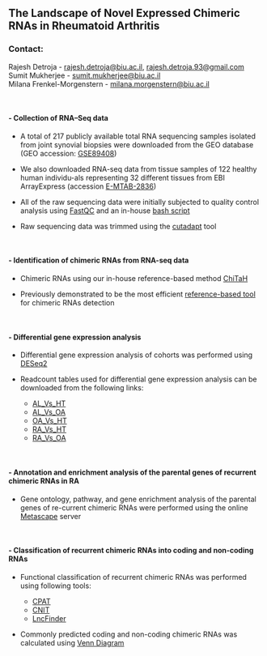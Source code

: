 ## The Landscape of Novel Expressed Chimeric RNAs in Rheumatoid Arthritis

### Contact:
Rajesh Detroja - rajesh.detroja@biu.ac.il, rajesh.detroja.93@gmail.com <br />
Sumit Mukherjee - sumit.mukherjee@biu.ac.il <br />
Milana Frenkel-Morgenstern - milana.morgenstern@biu.ac.il <br />

</br>

#### - Collection of RNA–Seq data
- A total of 217 publicly available total RNA sequencing samples isolated from joint synovial biopsies were downloaded from the GEO database (GEO accession: [GSE89408](https://www.ncbi.nlm.nih.gov/geo/query/acc.cgi?acc=GSE89408))

- We also downloaded RNA-seq data from tissue samples of 122 healthy human individu-als representing 32 different tissues from EBI ArrayExpress (accession [E-MTAB-2836](https://www.ebi.ac.uk/arrayexpress/experiments/E-MTAB-2836/))

- All of the raw sequencing data were initially subjected to quality control analysis using [FastQC](https://www.bioinformatics.babraham.ac.uk/projects/fastqc/) and an in-house [bash script](https://github.com/Rajesh-Detroja/RA_Chimeric_RNAs/blob/main/fastq_stats.sh)

- Raw sequencing data was trimmed using the [cutadapt](https://cutadapt.readthedocs.io/en/stable/) tool

</br>

#### - Identification of chimeric RNAs from RNA-seq data
- Chimeric RNAs using our in-house reference-based method [ChiTaH](https://github.com/Rajesh-Detroja/ChiTaH)

- Previously demonstrated to be the most efficient [reference-based tool](https://academic.oup.com/nargab/article/3/4/lqab112/6441772?login=true) for chimeric RNAs detection

</br>

#### - Differential gene expression analysis
- Differential gene expression analysis of cohorts was performed using [DESeq2](https://github.com/Rajesh-Detroja/RA_Chimeric_RNAs/blob/main/DESeq2.R)

- Readcount tables used for differential gene expression analysis can be downloaded from the following links:

  - [AL_Vs_HT](https://www.dropbox.com/sh/w66xa6lx4dvcc9o/AACirMW8vAba6g7JohYA1U-fa?dl=0)
  - [AL_Vs_OA](https://www.dropbox.com/sh/yjeonmdxey6c3vk/AAAZ5W-04s_zZyC_J5cJ1T54a?dl=0)
  - [OA_Vs_HT](https://www.dropbox.com/sh/6fffi3qz8gnh2k8/AADMRNnxoAmuxiIV7l8crJHea?dl=0)
  - [RA_Vs_HT](https://www.dropbox.com/sh/p22wfpvotoy4596/AADeLqBkwo8XHsHAyapi5vC-a?dl=0)
  - [RA_Vs_OA](https://www.dropbox.com/sh/6fl1qj74rloo5zw/AACxuwHBjAWDwrbim1RAKw2ba?dl=0)

</br>

#### - Annotation and enrichment analysis of the parental genes of recurrent chimeric RNAs in RA

- Gene ontology, pathway, and gene enrichment analysis of the parental genes of re-current chimeric RNAs were performed using the online [Metascape](https://metascape.org/gp/index.html#/main/step1) server

</br>

#### - Classification of recurrent chimeric RNAs into coding and non-coding RNAs

- Functional classification of recurrent chimeric RNAs was performed using following tools:

  - [CPAT](https://academic.oup.com/nar/article/41/6/e74/2902455)
  - [CNIT](https://academic.oup.com/nar/article/47/W1/W516/5506859)
  - [LncFinder](https://academic.oup.com/bib/article/20/6/2009/5062950)

- Commonly predicted coding and non-coding chimeric RNAs was calculated using [Venn Diagram ](https://bioinformatics.psb.ugent.be/webtools/Venn/)
  
